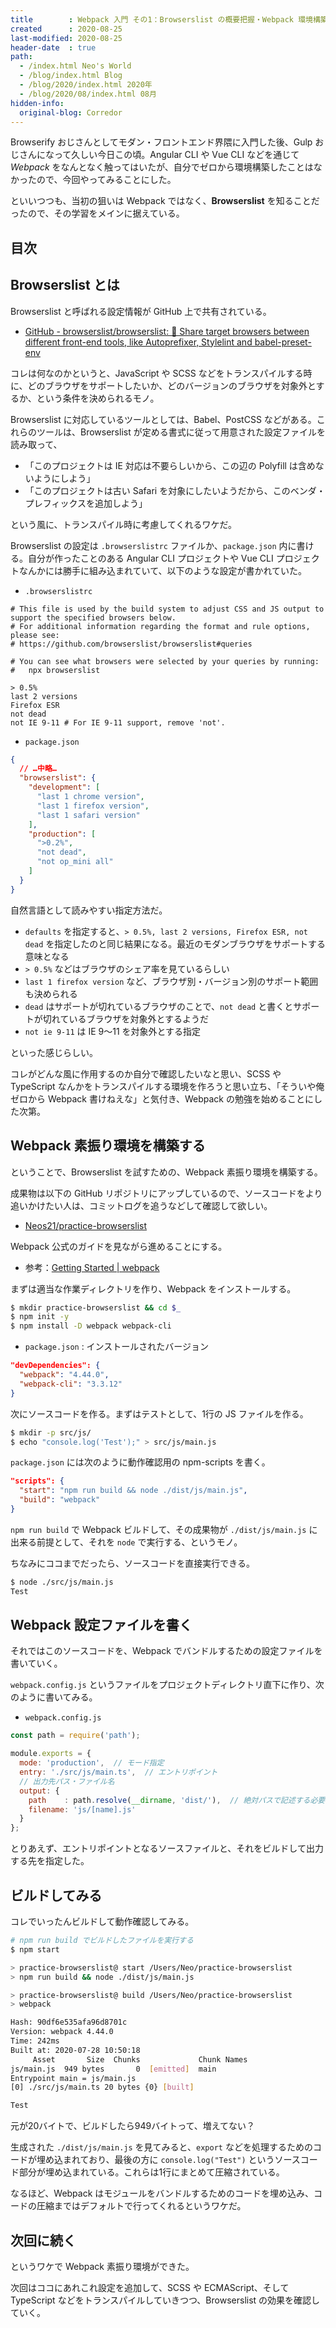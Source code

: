 ```yaml
---
title        : Webpack 入門 その1：Browserslist の概要把握・Webpack 環境構築
created      : 2020-08-25
last-modified: 2020-08-25
header-date  : true
path:
  - /index.html Neo's World
  - /blog/index.html Blog
  - /blog/2020/index.html 2020年
  - /blog/2020/08/index.html 08月
hidden-info:
  original-blog: Corredor
---
```


Browserify おじさんとしてモダン・フロントエンド界隈に入門した後、Gulp おじさんになって久しい今日この頃。Angular CLI や Vue CLI などを通じて _Webpack_ をなんとなく触ってはいたが、自分でゼロから環境構築したことはなかったので、今回やってみることにした。

といいつつも、当初の狙いは Webpack ではなく、__Browserslist__ を知ることだったので、その学習をメインに据えている。

## 目次

## Browserslist とは

Browserslist と呼ばれる設定情報が GitHub 上で共有されている。

- [GitHub - browserslist/browserslist: 🦔 Share target browsers between different front-end tools, like Autoprefixer, Stylelint and babel-preset-env](https://github.com/browserslist/browserslist)

コレは何なのかというと、JavaScript や SCSS などをトランスパイルする時に、どのブラウザをサポートしたいか、どのバージョンのブラウザを対象外とするか、という条件を決められるモノ。

Browserslist に対応しているツールとしては、Babel、PostCSS などがある。これらのツールは、Browserslist が定める書式に従って用意された設定ファイルを読み取って、

- 「このプロジェクトは IE 対応は不要らしいから、この辺の Polyfill は含めないようにしよう」
- 「このプロジェクトは古い Safari を対象にしたいようだから、このベンダ・プレフィックスを追加しよう」

という風に、トランスパイル時に考慮してくれるワケだ。

Browserslist の設定は `.browserslistrc` ファイルか、`package.json` 内に書ける。自分が作ったことのある Angular CLI プロジェクトや Vue CLI プロジェクトなんかには勝手に組み込まれていて、以下のような設定が書かれていた。

- `.browserslistrc`

```
# This file is used by the build system to adjust CSS and JS output to support the specified browsers below.
# For additional information regarding the format and rule options, please see:
# https://github.com/browserslist/browserslist#queries

# You can see what browsers were selected by your queries by running:
#   npx browserslist

> 0.5%
last 2 versions
Firefox ESR
not dead
not IE 9-11 # For IE 9-11 support, remove 'not'.
```

- `package.json`

```json
{
  // …中略…
  "browserslist": {
    "development": [
      "last 1 chrome version",
      "last 1 firefox version",
      "last 1 safari version"
    ],
    "production": [
      ">0.2%",
      "not dead",
      "not op_mini all"
    ]
  }
}
```

自然言語として読みやすい指定方法だ。

- `defaults` を指定すると、`> 0.5%, last 2 versions, Firefox ESR, not dead` を指定したのと同じ結果になる。最近のモダンブラウザをサポートする意味となる
- `> 0.5%` などはブラウザのシェア率を見ているらしい
- `last 1 firefox version` など、ブラウザ別・バージョン別のサポート範囲も決められる
- `dead` はサポートが切れているブラウザのことで、`not dead` と書くとサポートが切れているブラウザを対象外とするようだ
- `not ie 9-11` は IE 9〜11 を対象外とする指定

といった感じらしい。

コレがどんな風に作用するのか自分で確認したいなと思い、SCSS や TypeScript なんかをトランスパイルする環境を作ろうと思い立ち、「そういや俺ゼロから Webpack 書けねえな」と気付き、Webpack の勉強を始めることにした次第。

## Webpack 素振り環境を構築する

ということで、Browserslist を試すための、Webpack 素振り環境を構築する。

成果物は以下の GitHub リポジトリにアップしているので、ソースコードをより追いかけたい人は、コミットログを追うなどして確認して欲しい。

- [Neos21/practice-browserslist](https://github.com/Neos21/practice-browserslist)

Webpack 公式のガイドを見ながら進めることにする。

- 参考：[Getting Started | webpack](https://webpack.js.org/guides/getting-started/)

まずは適当な作業ディレクトリを作り、Webpack をインストールする。

```bash
$ mkdir practice-browserslist && cd $_
$ npm init -y
$ npm install -D webpack webpack-cli
```

- `package.json` : インストールされたバージョン

```json
"devDependencies": {
  "webpack": "4.44.0",
  "webpack-cli": "3.3.12"
}
```

次にソースコードを作る。まずはテストとして、1行の JS ファイルを作る。

```bash
$ mkdir -p src/js/
$ echo "console.log('Test');" > src/js/main.js
```

`package.json` には次のように動作確認用の npm-scripts を書く。

```json
"scripts": {
  "start": "npm run build && node ./dist/js/main.js",
  "build": "webpack"
}
```

`npm run build` で Webpack ビルドして、その成果物が `./dist/js/main.js` に出来る前提として、それを `node` で実行する、というモノ。

ちなみにココまでだったら、ソースコードを直接実行できる。

```bash
$ node ./src/js/main.js
Test
```

## Webpack 設定ファイルを書く

それではこのソースコードを、Webpack でバンドルするための設定ファイルを書いていく。

`webpack.config.js` というファイルをプロジェクトディレクトリ直下に作り、次のように書いてみる。

- `webpack.config.js`

```javascript
const path = require('path');

module.exports = {
  mode: 'production',  // モード指定
  entry: './src/js/main.ts',  // エントリポイント
  // 出力先パス・ファイル名
  output: {
    path    : path.resolve(__dirname, 'dist/'),  // 絶対パスで記述する必要がある
    filename: 'js/[name].js'
  }
};
```

とりあえず、エントリポイントとなるソースファイルと、それをビルドして出力する先を指定した。

## ビルドしてみる

コレでいったんビルドして動作確認してみる。

```bash
# npm run build でビルドしたファイルを実行する
$ npm start

> practice-browserslist@ start /Users/Neo/practice-browserslist
> npm run build && node ./dist/js/main.js

> practice-browserslist@ build /Users/Neo/practice-browserslist
> webpack

Hash: 90df6e535afa96d8701c
Version: webpack 4.44.0
Time: 242ms
Built at: 2020-07-28 10:50:18
     Asset       Size  Chunks             Chunk Names
js/main.js  949 bytes       0  [emitted]  main
Entrypoint main = js/main.js
[0] ./src/js/main.ts 20 bytes {0} [built]

Test
```

元が20バイトで、ビルドしたら949バイトって、増えてない？

生成された `./dist/js/main.js` を見てみると、`export` などを処理するためのコードが埋め込まれており、最後の方に `console.log("Test")` というソースコード部分が埋め込まれている。これらは1行にまとめて圧縮されている。

なるほど、Webpack はモジュールをバンドルするためのコードを埋め込み、コードの圧縮まではデフォルトで行ってくれるというワケだ。

## 次回に続く

というワケで Webpack 素振り環境ができた。

次回はココにあれこれ設定を追加して、SCSS や ECMAScript、そして TypeScript などをトランスパイルしていきつつ、Browserslist の効果を確認していく。
